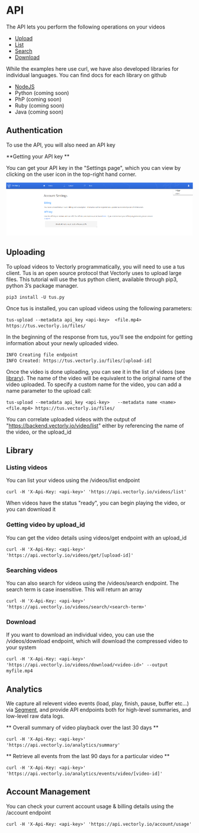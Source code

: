 # API 

The API lets you perform the following operations on your videos

* [Upload](#uploading)
* [List](#listing-videos)
* [Search](#searching-videos)
* [Download](#listing-videos)

While the examples here use curl, we have also developed libraries for individual languages. You can find docs for each library on github

* [NodeJS](https://github.com/Vectorly/node-client)
* Python (coming soon)
* PhP (coming soon)
* Ruby (coming soon)
* Java (coming soon)

## Authentication

To use the API, you will also need an API key
                
**Getting your API key ** 

You can get your API key in the "Settings page", which you can view by clicking on the user icon in the top-right hand corner. 

![APIkey](img/apikey.png) 


##  Uploading

To upload videos to Vectorly programmatically,  you will need to use a tus client. Tus is an open source protocol that Vectorly uses to upload large files. This tutorial will use the tus python client, available through pip3, python 3’s package manager.

    pip3 install -U tus.py
    
Once tus is installed, you can upload videos using the following parameters:

    tus-upload --metadata api_key <api-key>  <file.mp4> https://tus.vectorly.io/files/
    
   
In the beginning of the response from tus, you’ll see the endpoint for getting information about your newly uploaded video.

    INFO Creating file endpoint
    INFO Created: https://tus.vectorly.io/files/[upload-id]
        
Once the video is done uploading, you can see it in the list of videos (see [library](#library)). The name of the video will be equivalent to the original name of the video uploaded. To specify a custom name for the video, you can add a name parameter to the upload call:

    tus-upload --metadata api_key <api-key>   --metadata name <name>  <file.mp4> https://tus.vectorly.io/files/

You can correlate uploaded videos with the output of "https://backend.vectorly.io/video/list" either by referencing the name of the video, or the upload_id

## Library

### Listing videos

You can list your videos using the /videos/list endpoint

    curl -H 'X-Api-Key: <api-key>' 'https://api.vectorly.io/videos/list'

When videos have the status "ready", you can begin playing the video, or you can download it


### Getting video by upload\_id

You can get the video details using videos/get endpoint with an upload\_id

    curl -H 'X-Api-Key: <api-key>' 'https://api.vectorly.io/videos/get/[upload-id]'


### Searching videos


You can also search for videos using the /videos/search endpoint. The search term is case insensitive. This will return an array

    curl -H 'X-Api-Key: <api-key>' 'https://api.vectorly.io/videos/search/<search-term>'

### Download

If you want to download an individual video, you can use the /videos/download endpoint, which will download the compressed video to your system

    curl -H 'X-Api-Key: <api-key>' 'https://api.vectorly.io/videos/download/<video-id>' --output myfile.mp4
    
    
##  Analytics

We capture all relevent video events (load, play, finish, pause, buffer etc...) via [Segment](https://segment.com), and provide API endpoints both for high-level summaries, and low-level raw data logs.

** Overall summary of video playback over the last 30 days **

    curl -H 'X-Api-Key: <api-key>' 'https://api.vectorly.io/analytics/summary'
    
** Retrieve all events from the last 90 days for a particular video **

    curl -H 'X-Api-Key: <api-key>' 'https://api.vectorly.io/analytics/events/video/[video-id]'


## Account Management

You can check your current account usage & billing details using the /account endpoint

    curl -H 'X-Api-Key: <api-key>' 'https://api.vectorly.io/account/usage'
